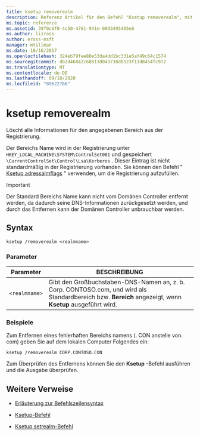 ```yaml
---
title: ksetup removerealm
description: Referenz Artikel für den Befehl "Ksetup removerealm", mit dem alle Informationen für den angegebenen Bereich aus der Registrierung gelöscht werden.
ms.topic: reference
ms.assetid: 39f0c6f0-4c50-4781-941e-0893495405e8
ms.author: lizross
author: eross-msft
manager: mtillman
ms.date: 10/16/2017
ms.openlocfilehash: 324eb79fee80e53da4dd1bc331e5af49c64c1574
ms.sourcegitcommit: db2d46842c68813d043738d6523f13d8454fc972
ms.translationtype: MT
ms.contentlocale: de-DE
ms.lasthandoff: 09/10/2020
ms.locfileid: "89622766"
---
```

# <a name="ksetup-removerealm"></a>ksetup removerealm

Löscht alle Informationen für den angegebenen Bereich aus der Registrierung.

Der Bereichs Name wird in der Registrierung unter `HKEY_LOCAL_MACHINE\SYSTEM\ControlSet001` und gespeichert `\CurrentControlSet\Control\Lsa\Kerberos` . Dieser Eintrag ist nicht standardmäßig in der Registrierung vorhanden. Sie können den Befehl " [Ksetup adressalmflags](ksetup-addrealmflags.md) " verwenden, um die Registrierung aufzufüllen.

> [!IMPORTANT]
> Der Standard Bereichs Name kann nicht vom Domänen Controller entfernt werden, da dadurch seine DNS-Informationen zurückgesetzt werden, und durch das Entfernen kann der Domänen Controller unbrauchbar werden.

## <a name="syntax"></a>Syntax

```
ksetup /removerealm <realmname>
```
### <a name="parameters"></a>Parameter

| Parameter | BESCHREIBUNG |
| --------- | ----------- |
| `<realmname>` | Gibt den Großbuchstaben-DNS-Namen an, z. b. Corp. CONTOSO.com, und wird als Standardbereich bzw. **Bereich** angezeigt, wenn **Ksetup** ausgeführt wird. |

### <a name="examples"></a>Beispiele

Zum Entfernen eines fehlerhaften Bereichs namens (. CON anstelle von. com) geben Sie auf dem lokalen Computer Folgendes ein:
```
ksetup /removerealm CORP.CONTOSO.CON
```

Zum Überprüfen des Entfernens können Sie den **Ksetup** -Befehl ausführen und die Ausgabe überprüfen.

## <a name="additional-references"></a>Weitere Verweise

- [Erläuterung zur Befehlszeilensyntax](command-line-syntax-key.md)

- [Ksetup-Befehl](ksetup.md)

- [Ksetup setrealm-Befehl](ksetup-setrealm.md)
